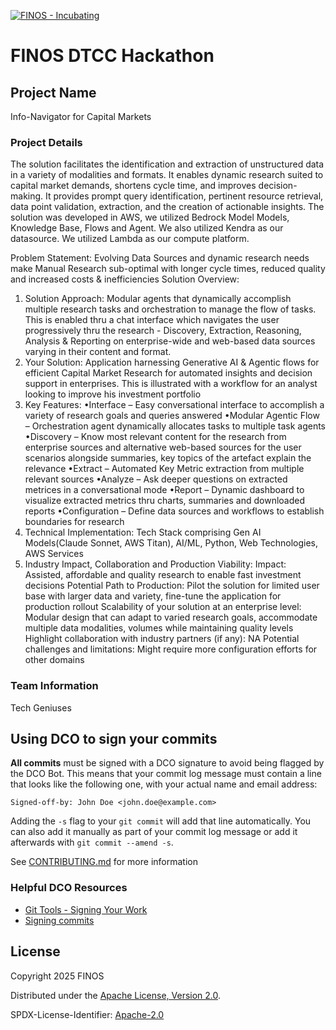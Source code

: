 [![FINOS - Incubating](https://cdn.jsdelivr.net/gh/finos/contrib-toolbox@master/images/badge-incubating.svg)](https://finosfoundation.atlassian.net/wiki/display/FINOS/Incubating)

# FINOS DTCC Hackathon

## Project Name

Info-Navigator for Capital Markets

### Project Details

The solution facilitates the identification and extraction of unstructured data in a variety of modalities and formats. It enables dynamic research suited to capital market demands, shortens cycle time, and improves decision-making. It provides prompt query identification, pertinent resource retrieval, data point validation, extraction, and the creation of actionable insights. The solution was developed in AWS, we utilized Bedrock Model Models, Knowledge Base, Flows and Agent. We also utilized Kendra as our datasource. We utilized Lambda as our compute platform.

Problem Statement:
Evolving Data Sources and dynamic research needs make Manual Research sub-optimal with longer cycle times, reduced quality and increased costs & inefficiencies
Solution Overview:

1. Solution Approach: Modular agents that dynamically accomplish multiple research tasks and orchestration to manage the flow of tasks. This is enabled thru a chat interface which navigates the user progressively thru the research - Discovery, Extraction, Reasoning, Analysis & Reporting on enterprise-wide and web-based data sources varying in their content and format.
2. Your Solution: Application harnessing Generative AI & Agentic flows for efficient Capital Market Research for automated insights and decision support in enterprises. This is illustrated with a workflow for an analyst looking to improve his investment portfolio
3. Key Features:
   •Interface – Easy conversational interface to accomplish a variety of research goals and queries answered
   •Modular Agentic Flow – Orchestration agent dynamically allocates tasks to multiple task agents
   •Discovery – Know most relevant content for the research from enterprise sources and alternative web-based sources for the user scenarios alongside summaries, key topics of the artefact explain the relevance
   •Extract – Automated Key Metric extraction from multiple relevant sources
   •Analyze – Ask deeper questions on extracted metrices in a conversational mode
   •Report – Dynamic dashboard to visualize extracted metrics thru charts, summaries and downloaded reports
   •Configuration – Define data sources and workflows to establish boundaries for research
4. Technical Implementation: Tech Stack comprising Gen AI Models(Claude Sonnet, AWS Titan), AI/ML, Python, Web Technologies, AWS Services
5. Industry Impact, Collaboration and Production Viability:
   Impact: Assisted, affordable and quality research to enable fast investment decisions
   Potential Path to Production: Pilot the solution for limited user base with larger data and variety, fine-tune the application for production rollout
   Scalability of your solution at an enterprise level: Modular design that can adapt to varied research goals, accommodate multiple data modalities, volumes while maintaining quality levels
   Highlight collaboration with industry partners (if any): NA
   Potential challenges and limitations: Might require more configuration efforts for other domains

### Team Information

Tech Geniuses

## Using DCO to sign your commits

**All commits** must be signed with a DCO signature to avoid being flagged by the DCO Bot. This means that your commit log message must contain a line that looks like the following one, with your actual name and email address:

```
Signed-off-by: John Doe <john.doe@example.com>
```

Adding the `-s` flag to your `git commit` will add that line automatically. You can also add it manually as part of your commit log message or add it afterwards with `git commit --amend -s`.

See [CONTRIBUTING.md](./.github/CONTRIBUTING.md) for more information

### Helpful DCO Resources

- [Git Tools - Signing Your Work](https://git-scm.com/book/en/v2/Git-Tools-Signing-Your-Work)
- [Signing commits
  ](https://docs.github.com/en/github/authenticating-to-github/signing-commits)

## License

Copyright 2025 FINOS

Distributed under the [Apache License, Version 2.0](http://www.apache.org/licenses/LICENSE-2.0).

SPDX-License-Identifier: [Apache-2.0](https://spdx.org/licenses/Apache-2.0)
